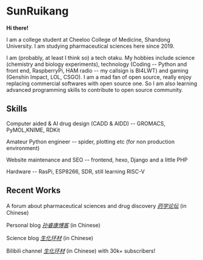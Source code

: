 # SunRuikang

**Hi there!**

I am a college student at Cheeloo College of Medicine, Shandong University. I am studying pharmaceutical sciences here since 2019.

I am (probably, at least I think so) a tech otaku. My hobbies include science (chemistry and biology experiments), technology (Coding -- Python and front end, RaspberryPi, HAM radio -- my callsign is BI4LWT) and gaming (Genshin Impact, LOL, CSGO). I am a mad fan of open source, really enjoy replacing commercial softwares with open source one. So I am also learning advanced programming skills to contribute to open source community.

## Skills

Computer aided & AI drug design (CADD & AIDD) -- GROMACS, PyMOL,KNIME, RDKit

Amateur Python engineer -- spider, plotting etc (for non production environment)

Website maintenance and SEO -- frontend, hexo, Django and a little PHP

Hardware -- RasPi, ESP8266, SDR, still learning RISC-V

## Recent Works

A forum about pharmaceutical sciences and drug discovery *[药学论坛](https://www.drugforum.net)* (in Chinese)

Personal blog *[孙睿康博客](https://www.sunruikang.com)* (in Chinese)

Science blog *[生化环材](https://shhc.tech)* (in Chinese)

Bilibili channel *[生化环材](https://space.bilibili.com/32934057)* (in Chinese) with 30k+ subscribers!

<!--
**RuikangSun/RuikangSun** is a ✨ _special_ ✨ repository because its `README.md` (this file) appears on your GitHub profile.

Here are some ideas to get you started:

- 🔭 I’m currently working on ...
- 🌱 I’m currently learning ...
- 👯 I’m looking to collaborate on ...
- 🤔 I’m looking for help with ...
- 💬 Ask me about ...
- 📫 How to reach me: ...
- 😄 Pronouns: ...
- ⚡ Fun fact: ...
-->
